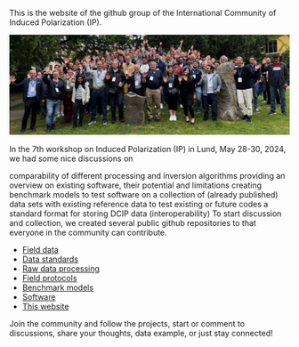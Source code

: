 This is the website of the github group of the International Community of Induced Polarization (IP).

![Group photo taken at the 7th IP workshop in Lund](ip7-groupfoto.jpg)

In the 7th workshop on Induced Polarization (IP) in Lund, May 28-30, 2024, we had some nice discussions on

comparability of different processing and inversion algorithms
providing an overview on existing software, their potential and limitations
creating benchmark models to test software on
a collection of (already published) data sets with existing reference data to test existing or future codes
a standard format for storing DCIP data (interoperability)
To start discussion and collection, we created several public github repositories to that everyone in the community can contribute. 
* [Field data](https://github.com/IPcommunity/field-data)
* [Data standards](https://github.com/IPcommunity/data-standard)
* [Raw data processing](https://github.com/IPcommunity/processing)
* [Field protocols](https://github.com/IPcommunity/field-protocols)
* [Benchmark models](https://github.com/IPcommunity/benchmark-models)
* [Software](https://github.com/IPcommunity/software)
* [This website](https://github.com/IPcommunity/IPcommunity.github.io)

Join the community and follow the projects, start or comment to discussions, share your thoughts, data example, or just stay connected!

